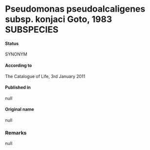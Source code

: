 # Pseudomonas pseudoalcaligenes subsp. konjaci Goto, 1983 SUBSPECIES

#### Status
SYNONYM

#### According to
The Catalogue of Life, 3rd January 2011

#### Published in
null

#### Original name
null

### Remarks
null